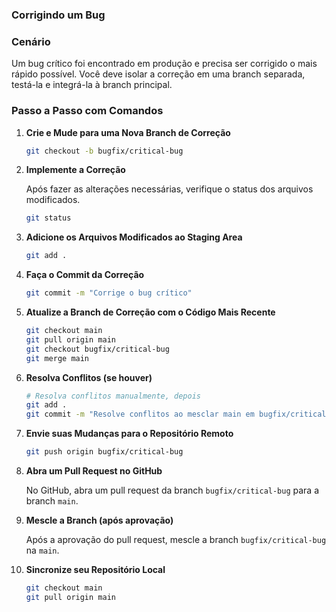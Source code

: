 ### Corrigindo um Bug

### Cenário

Um bug crítico foi encontrado em produção e precisa ser corrigido o mais rápido possível. Você deve isolar a correção em uma branch separada, testá-la e integrá-la à branch principal.

### Passo a Passo com Comandos

1. **Crie e Mude para uma Nova Branch de Correção**
    
    ```bash
    git checkout -b bugfix/critical-bug
    
    ```
    
2. **Implemente a Correção**
    
    Após fazer as alterações necessárias, verifique o status dos arquivos modificados.
    
    ```bash
    git status
    
    ```
    
3. **Adicione os Arquivos Modificados ao Staging Area**
    
    ```bash
    git add .
    
    ```
    
4. **Faça o Commit da Correção**
    
    ```bash
    git commit -m "Corrige o bug crítico"
    
    ```
    
5. **Atualize a Branch de Correção com o Código Mais Recente**
    
    ```bash
    git checkout main
    git pull origin main
    git checkout bugfix/critical-bug
    git merge main
    
    ```
    
6. **Resolva Conflitos (se houver)**
    
    ```bash
    # Resolva conflitos manualmente, depois
    git add .
    git commit -m "Resolve conflitos ao mesclar main em bugfix/critical-bug"
    
    ```
    
7. **Envie suas Mudanças para o Repositório Remoto**
    
    ```bash
    git push origin bugfix/critical-bug
    
    ```
    
8. **Abra um Pull Request no GitHub**
    
    No GitHub, abra um pull request da branch `bugfix/critical-bug` para a branch `main`.
    
9. **Mescle a Branch (após aprovação)**
    
    Após a aprovação do pull request, mescle a branch `bugfix/critical-bug` na `main`.
    
10. **Sincronize seu Repositório Local**
    
    ```bash
    git checkout main
    git pull origin main
    
    ```
    
